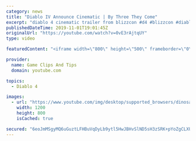 ```yaml
---
category: news
title: "Diablo IV Announce Cinematic | By Three They Come"
excerpt: "diablo 4 cinematic trailer from blizzcon #d4 #blizzcon #diablo."
publishedDateTime: 2019-11-01T19:01:45Z
originalUrl: "https://youtube.com/watch?v=0vE3rAjtqUY"
type: video

featuredContent: "<iframe width=\"800\" height=\"500\" frameborder=\"0\" src=\"https://www.youtube.com/embed/0vE3rAjtqUY\" allow=\"accelerometer; autoplay; encrypted-media; gyroscope; picture-in-picture\" allowfullscreen></iframe>"

provider:
  name: Game Clips And Tips
  domain: youtube.com

topics:
  - Diablo 4

images:
  - url: "https://www.youtube.com/img/desktop/supported_browsers/dinosaur.png"
    width: 1200
    height: 800
    isCached: true

secured: "6eoJmMSgyMQ6uGuztLFHBuVqDyLb9ytl5HwJBHvSlND5sH3zSRK+pYoZgCLXU00FMuQQlh3QWeA0XJMgTnQCfzOk32p4F9Jpc1KtbY6pd7fgFpNwVlKHbqj+b9B+kFU+NTVKTlEbqfKfhY+gTPYgQkENjkETG6aTWJErpNKRsqTzW1SQC2wr6+5aAGy4bYzi9BnGPcCqIezzAJr4JjqYZU+YyoiwirCKHi/mexLoeZ9gybmJpNU+QSzw/Z3BXkaFsXgAcPdqnSH8fnfSbDfpx9lfR3Jhl/B3L7xGfJl8V5e81vjuHhG1b4U4c8UD76WaH6hcOAluM5LB69w8+Wo91QRJhKHso5CaKUEURmP9oXUz+m1kuvPVShQ4H6y6xNKWeX86qMprbYtz0Hjird/5gA==;MBy+yv3fKuJP1DWigbt0iA=="
---
```


